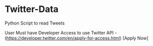 # Twitter-Data
Python Script to read Tweets


User Must have Developer Access to use Twitter API - (https://developer.twitter.com/en/apply-for-access.html) [Apply Now]
